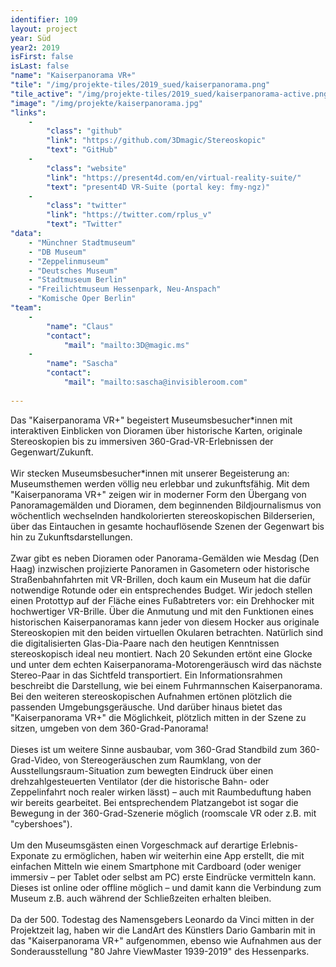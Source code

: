 ```yaml
---
identifier: 109
layout: project
year: Süd
year2: 2019
isFirst: false
isLast: false
"name": "Kaiserpanorama VR+"
"tile": "/img/projekte-tiles/2019_sued/kaiserpanorama.png"
"tile_active": "/img/projekte-tiles/2019_sued/kaiserpanorama-active.png"
"image": "/img/projekte/kaiserpanorama.jpg"
"links":
    -
        "class": "github"
        "link": "https://github.com/3Dmagic/Stereoskopic"
        "text": "GitHub"
    -
        "class": "website"
        "link": "https://present4d.com/en/virtual-reality-suite/"
        "text": "present4D VR-Suite (portal key: fmy-ngz)"
    -
        "class": "twitter"
        "link": "https://twitter.com/rplus_v"
        "text": "Twitter"
"data":
    - "Münchner Stadtmuseum"
    - "DB Museum"
    - "Zeppelinmuseum"
    - "Deutsches Museum"
    - "Stadtmuseum Berlin"
    - "Freilichtmuseum Hessenpark, Neu-Anspach"
    - "Komische Oper Berlin"
"team":
    -
        "name": "Claus"
        "contact":
            "mail": "mailto:3D@magic.ms"
    -
        "name": "Sascha"
        "contact":
            "mail": "mailto:sascha@invisibleroom.com"
           
---
```

Das "Kaiserpanorama VR+" begeistert Museumsbesucher\*innen mit interaktiven Einblicken von Dioramen über historische Karten, originale Stereoskopien bis zu immersiven 360-Grad-VR-Erlebnissen der Gegenwart/Zukunft.
<br/><br/>
Wir stecken Museumsbesucher\*innen mit unserer Begeisterung an: Museumsthemen werden völlig neu erlebbar und zukunftsfähig. Mit dem "Kaiserpanorama VR+" zeigen wir in moderner Form den Übergang von Panoramagemälden und Dioramen, dem beginnenden Bildjournalismus von wöchentlich wechselnden handkolorierten stereoskopischen Bilderserien, über das Eintauchen in gesamte hochauflösende Szenen der Gegenwart bis hin zu Zukunftsdarstellungen.
<br/><br/>
Zwar gibt es neben Dioramen oder Panorama-Gemälden wie Mesdag (Den Haag) inzwischen projizierte Panoramen in Gasometern oder historische Straßenbahnfahrten mit VR-Brillen, doch kaum ein Museum hat die dafür notwendige Rotunde oder ein entsprechendes Budget. Wir jedoch stellen einen Protottyp auf der Fläche eines Fußabtreters vor: ein Drehhocker mit hochwertiger VR-Brille.
Über die Anmutung und mit den Funktionen eines historischen Kaiserpanoramas kann jeder von diesem Hocker aus originale Stereoskopien mit den beiden virtuellen Okularen betrachten.
Natürlich sind die digitalisierten Glas-Dia-Paare nach den heutigen Kenntnissen stereoskopisch ideal neu montiert. Nach 20 Sekunden ertönt eine Glocke und unter dem echten Kaiserpanorama-Motorengeräusch wird das nächste Stereo-Paar in das Sichtfeld transportiert. Ein Informationsrahmen beschreibt die Darstellung, wie bei einem Fuhrmannschen Kaiserpanorama.
Bei den weiteren stereoskopischen Aufnahmen ertönen plötzlich die passenden Umgebungsgeräusche. Und darüber hinaus bietet das "Kaiserpanorama VR+" die Möglichkeit, plötzlich mitten in der Szene zu sitzen, umgeben von dem 360-Grad-Panorama!
<br/><br/>
Dieses ist um weitere Sinne ausbaubar, vom 360-Grad Standbild zum 360-Grad-Video, von Stereogeräuschen zum Raumklang, von der Ausstellungsraum-Situation zum bewegten Eindruck über einen drehzahlgesteuerten Ventilator (der die historische Bahn- oder Zeppelinfahrt noch realer wirken lässt) – auch mit Raumbeduftung haben wir bereits gearbeitet. Bei entsprechendem Platzangebot ist sogar die Bewegung in der 360-Grad-Szenerie möglich (roomscale VR oder z.B. mit "cybershoes").
<br/><br/>
Um den Museumsgästen einen Vorgeschmack auf derartige Erlebnis-Exponate zu ermöglichen, haben wir weiterhin eine App erstellt, die mit einfachen Mitteln wie einem Smartphone mit Cardboard (oder weniger immersiv – per Tablet oder selbst am PC) erste Eindrücke vermitteln kann. Dieses ist online oder offline möglich – und damit kann die Verbindung zum Museum z.B. auch während der Schließzeiten erhalten bleiben. 
<br/><br/>
Da der 500. Todestag des Namensgebers Leonardo da Vinci mitten in der Projektzeit lag, haben wir die LandArt des Künstlers Dario Gambarin mit in das "Kaiserpanorama VR+" aufgenommen, ebenso wie Aufnahmen aus der Sonderausstellung "80 Jahre ViewMaster 1939-2019" des Hessenparks.